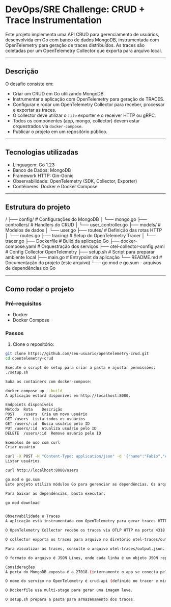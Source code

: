 # DevOps/SRE Challenge: CRUD + Trace Instrumentation

Este projeto implementa uma API CRUD para gerenciamento de usuários, desenvolvida em Go com banco de dados MongoDB, instrumentada com OpenTelemetry para geração de traces distribuídos. As traces são coletadas por um OpenTelemetry Collector que exporta para arquivo local.

---

## Descrição

O desafio consiste em:

- Criar um CRUD em Go utilizando MongoDB.
- Instrumentar a aplicação com OpenTelemetry para geração de TRACES.
- Configurar e rodar um OpenTelemetry Collector para receber, processar e exportar as traces.
- O collector deve utilizar o `file` exporter e o receiver HTTP ou gRPC.
- Todos os componentes (app, mongo, collector) devem estar orquestrados via `docker-compose`.
- Publicar o projeto em um repositório público.

---

## Tecnologias utilizadas

- Linguagem: Go 1.23
- Banco de Dados: MongoDB
- Framework HTTP: Gin-Gonic
- Observabilidade: OpenTelemetry (SDK, Collector, Exporter)
- Contêineres: Docker e Docker Compose

---

## Estrutura do projeto

/
├── config/ # Configurações do MongoDB
│ └── mongo.go
├── controllers/ # Handlers do CRUD
│ └── user_controller.go
├── models/ # Modelos de dados
│ └── user.go
├── routes/ # Definição das rotas HTTP
│ └── routes.go
├── tracing/ # Setup do OpenTelemetry Tracer
│ └── tracer.go
├── Dockerfile # Build da aplicação Go
├── docker-compose.yaml # Orquestração dos serviços
├── otel-collector-config.yaml # Config Collector OpenTelemetry
├── setup.sh # Script para preparar ambiente local
├── main.go # Entrypoint da aplicação
└── README.md # Documentação do projeto (este arquivo)
└── go.mod e go.sum - arquivos de dependências do Go



---

## Como rodar o projeto

### Pré-requisitos

- Docker
- Docker Compose

### Passos

1. Clone o repositório:

```bash
git clone https://github.com/seu-usuario/opentelemetry-crud.git
cd opentelemetry-crud

Execute o script de setup para criar a pasta e ajustar permissões:
./setup.sh

Suba os containers com docker-compose:

docker-compose up --build
A aplicação estará disponível em http://localhost:8080.

Endpoints disponíveis
Método	Rota	Descrição
POST	/users	Cria um novo usuário
GET	/users	Lista todos os usuários
GET	/users/:id	Busca usuário pelo ID
PUT	/users/:id	Atualiza usuário pelo ID
DELETE	/users/:id	Remove usuário pelo ID

Exemplos de uso com curl
Criar usuário

curl -X POST -H "Content-Type: application/json" -d '{"name":"Fabio","email":"fabio@example.com"}' http://localhost:8080/users
Listar usuários

curl http://localhost:8080/users

go.mod e go.sum
Este projeto utiliza módulos Go para gerenciar as dependências. Os arquivos go.mod e go.sum estão na raiz do projeto.

Para baixar as dependências, basta executar:

go mod download


Observabilidade e Traces
A aplicação está instrumentada com OpenTelemetry para gerar traces HTTP e custom spans.

O OpenTelemetry Collector recebe os traces via OTLP HTTP na porta 4318.

O collector exporta os traces para arquivo no diretório otel-traces/output.json (mapear este volume para fora do container).

Para visualizar as traces, consulte o arquivo otel-traces/output.json.

O formato do arquivo é JSON Lines, onde cada linha é um objeto JSON representando um batch de spans.

Considerações
A porta do MongoDB exposta é a 27018 (internamente o app se conecta pelo nome do serviço mongo na porta 27017).

O nome do serviço no OpenTelemetry é crud-api (definido no tracer e middleware).

O Dockerfile usa multi-stage para gerar uma imagem leve.

O setup.sh prepara a pasta para armazenamento dos traces.
